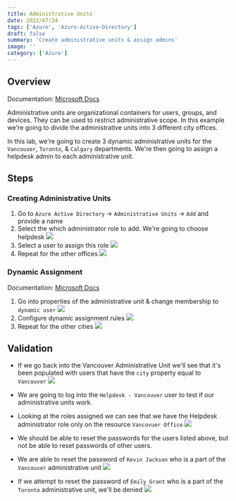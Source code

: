 ```yaml
---
title: Administrative Units
date: 2022/07/24
tags: ['Azure', 'Azure-Active-Directory']
draft: false
summary: 'Create administrative units & assign admins'
image: ''
category: ['Azure']
---
```


## Overview

Documentation: [Microsoft Docs](https://docs.microsoft.com/en-us/azure/active-directory/roles/administrative-units)

Administrative units are organizational containers for users, groups, and devices. They can be used to restrict administrative scope. In this example we're going to divide the administrative units into 3 different city offices.

In this lab, we're going to create 3 dynamic administrative units for the `Vancouver`, `Toronto`, & `Calgary` departments. We're then going to assign a helpdesk admin to each administrative unit.

## Steps

### Creating Administrative Units

1. Go to `Azure Active Directory` -> `Administrative Units` -> `Add` and provide a name
2. Select the which administrator role to add. We're going to choose helpdesk
   ![](https://bui.blob.core.windows.net/labs/Lab_2022_07_24_25_52.webp)
3. Select a user to assign this role
   ![](https://bui.blob.core.windows.net/labs/Lab_2022_07_24_27_55.webp)
4. Repeat for the other offices
   ![](https://bui.blob.core.windows.net/labs/Lab_2022_07_24_31_51.webp)

### Dynamic Assignment

Documentation: [Microsoft Docs](https://docs.microsoft.com/en-us/azure/active-directory/roles/admin-units-members-dynamic)

1. Go into properties of the administrative unit & change membership to `dynamic user`
   ![](https://bui.blob.core.windows.net/labs/Lab_2022_07_24_33_09.webp)
2. Configure dynamic assignment rules
   ![](https://bui.blob.core.windows.net/labs/Lab_2022_07_24_34_12.webp)
3. Repeat for the other cities
   ![](https://bui.blob.core.windows.net/labs/Lab_2022_07_24_36_03.webp)

## Validation

- If we go back into the Vancouver Administrative Unit we'll see that it's been populated with users that have the `city` property equal to `Vancouver`
  ![](https://bui.blob.core.windows.net/labs/Lab_2022_07_24_37_15.webp)

- We are going to log into the `Helpdesk - Vancouver` user to test if our administrative units work.
- Looking at the roles assigned we can see that we have the Helpdesk administrator role only on the resource `Vancovuer Office`
  ![](https://bui.blob.core.windows.net/labs/Lab_2022_07_24_40_13.webp)
- We should be able to reset the passwords for the users listed above, but not be able to reset passwords of other users.
- We are able to reset the password of `Kevin Jackson` who is a part of the `Vancouver` administrative unit
  ![](https://bui.blob.core.windows.net/labs/Lab_2022_07_24_44_15.webp)
- If we attempt to reset the password of `Emily Grant` who is a part of the `Toronto` administrative unit, we'll be denied
  ![](https://bui.blob.core.windows.net/labs/Lab_2022_07_24_45_51.webp)

